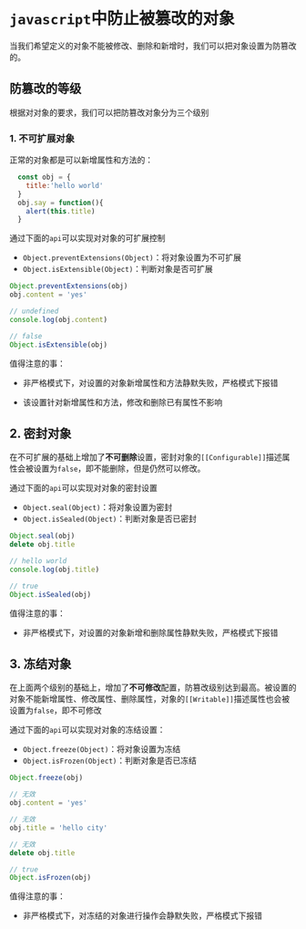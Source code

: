 # `javascript`中防止被篡改的对象

当我们希望定义的对象不能被修改、删除和新增时，我们可以把对象设置为防篡改的。

## 防篡改的等级

根据对对象的要求，我们可以把防篡改对象分为三个级别

### 1. 不可扩展对象

正常的对象都是可以新增属性和方法的：

```javascript
  const obj = {
    title:'hello world'
  }
  obj.say = function(){
    alert(this.title)
  }
```

通过下面的`api`可以实现对对象的可扩展控制

- `Object.preventExtensions(Object)`：将对象设置为不可扩展
- `Object.isExtensible(Object)`：判断对象是否可扩展

```javascript
Object.preventExtensions(obj)
obj.content = 'yes'

// undefined
console.log(obj.content)

// false
Object.isExtensible(obj)
```

值得注意的事：

- 非严格模式下，对设置的对象新增属性和方法静默失败，严格模式下报错

- 该设置针对新增属性和方法，修改和删除已有属性不影响

## 2. 密封对象

在不可扩展的基础上增加了**不可删除**设置，密封对象的`[[Configurable]]`描述属性会被设置为`false`，即不能删除，但是仍然可以修改。

通过下面的`api`可以实现对对象的密封设置

- `Object.seal(Object)`：将对象设置为密封
- `Object.isSealed(Object)`：判断对象是否已密封

```javascript
Object.seal(obj)
delete obj.title

// hello world
console.log(obj.title)

// true
Object.isSealed(obj)
```

值得注意的事：

- 非严格模式下，对设置的对象新增和删除属性静默失败，严格模式下报错

## 3. 冻结对象

在上面两个级别的基础上，增加了**不可修改**配置，防篡改级别达到最高。被设置的对象不能新增属性、修改属性、删除属性，对象的`[[Writable]]`描述属性也会被设置为`false`，即不可修改

通过下面的`api`可以实现对对象的冻结设置：

- `Object.freeze(Object)`：将对象设置为冻结
- `Object.isFrozen(Object)`：判断对象是否已冻结

```javascript
Object.freeze(obj)

// 无效
obj.content = 'yes'

// 无效
obj.title = 'hello city'

// 无效
delete obj.title

// true
Object.isFrozen(obj)
```

值得注意的事：

- 非严格模式下，对冻结的对象进行操作会静默失败，严格模式下报错

